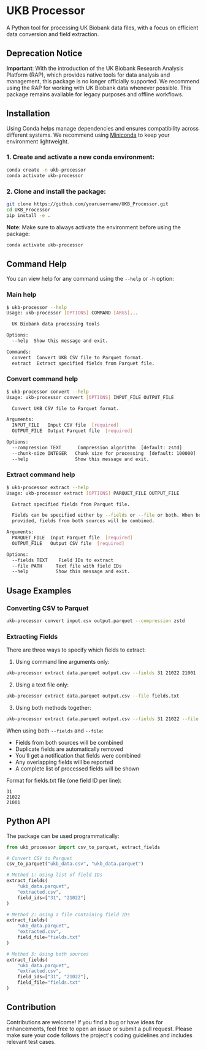 # UKB Processor

A Python tool for processing UK Biobank data files, with a focus on efficient data conversion and field extraction.

## Deprecation Notice
**Important**: With the introduction of the UK Biobank Research Analysis Platform (RAP), which provides native tools for data analysis and management, this package is no longer officially supported. We recommend using the RAP for working with UK Biobank data whenever possible. This package remains available for legacy purposes and offline workflows.

## Installation

Using Conda helps manage dependencies and ensures compatibility across different systems. We recommend using [Miniconda](https://docs.conda.io/en/latest/miniconda.html) to keep your environment lightweight.

### 1. Create and activate a new conda environment:
```bash
conda create -n ukb-processor
conda activate ukb-processor
```

### 2. Clone and install the package:
```bash
git clone https://github.com/yourusername/UKB_Processor.git
cd UKB_Processor
pip install -e .
```

**Note**: Make sure to always activate the environment before using the package:
```bash
conda activate ukb-processor
```

## Command Help

You can view help for any command using the `--help` or `-h` option:

### Main help
```bash
$ ukb-processor --help
Usage: ukb-processor [OPTIONS] COMMAND [ARGS]...

  UK Biobank data processing tools

Options:
  --help  Show this message and exit.

Commands:
  convert  Convert UKB CSV file to Parquet format.
  extract  Extract specified fields from Parquet file.
```

### Convert command help
```bash
$ ukb-processor convert --help
Usage: ukb-processor convert [OPTIONS] INPUT_FILE OUTPUT_FILE

  Convert UKB CSV file to Parquet format.

Arguments:
  INPUT_FILE   Input CSV file  [required]
  OUTPUT_FILE  Output Parquet file  [required]

Options:
  --compression TEXT      Compression algorithm  [default: zstd]
  --chunk-size INTEGER   Chunk size for processing  [default: 100000]
  --help                 Show this message and exit.
```

### Extract command help
```bash
$ ukb-processor extract --help
Usage: ukb-processor extract [OPTIONS] PARQUET_FILE OUTPUT_FILE

  Extract specified fields from Parquet file.

  Fields can be specified either by --fields or --file or both. When both are
  provided, fields from both sources will be combined.

Arguments:
  PARQUET_FILE  Input Parquet file  [required]
  OUTPUT_FILE   Output CSV file  [required]

Options:
  --fields TEXT    Field IDs to extract
  --file PATH     Text file with field IDs
  --help          Show this message and exit.
```

## Usage Examples

### Converting CSV to Parquet

```bash
ukb-processor convert input.csv output.parquet --compression zstd
```

### Extracting Fields

There are three ways to specify which fields to extract:

1. Using command line arguments only:
```bash
ukb-processor extract data.parquet output.csv --fields 31 21022 21001
```

2. Using a text file only:
```bash
ukb-processor extract data.parquet output.csv --file fields.txt
```

3. Using both methods together:
```bash
ukb-processor extract data.parquet output.csv --fields 31 21022 --file fields.txt
```

When using both `--fields` and `--file`:
- Fields from both sources will be combined
- Duplicate fields are automatically removed
- You'll get a notification that fields were combined
- Any overlapping fields will be reported
- A complete list of processed fields will be shown

Format for fields.txt file (one field ID per line):
```
31
21022
21001
```

## Python API

The package can be used programmatically:

```python
from ukb_processor import csv_to_parquet, extract_fields

# Convert CSV to Parquet
csv_to_parquet("ukb_data.csv", "ukb_data.parquet")

# Method 1: Using list of field IDs
extract_fields(
    "ukb_data.parquet",
    "extracted.csv",
    field_ids=["31", "21022"]
)

# Method 2: Using a file containing field IDs
extract_fields(
    "ukb_data.parquet",
    "extracted.csv",
    field_file="fields.txt"
)

# Method 3: Using both sources
extract_fields(
    "ukb_data.parquet",
    "extracted.csv",
    field_ids=["31", "21022"],
    field_file="fields.txt"
)
```

## Contribution
Contributions are welcome! If you find a bug or have ideas for enhancements, feel free to open an issue or submit a pull request. Please make sure your code follows the project's coding guidelines and includes relevant test cases.
